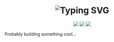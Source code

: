 <h1 align="center">
  <img src="https://readme-typing-svg.herokuapp.com?font=Fira+Code&size=28&pause=1000&color=00F7FF&center=true&vCenter=true&width=800&lines=Hi%2C+I'm+Tianyi+Evans+Gu;" alt="Typing SVG" />
</h1>

<p align="center">
  <img src="https://img.shields.io/badge/Phillips%20Academy-%20Andover-blue?style=for-the-badge" />
  <img src="https://img.shields.io/badge/Data%20Science-ML%20%26%20AI-critical?style=for-the-badge&logo=python" />
  <img src="https://img.shields.io/badge/Wolfram%20-Research-red?style=for-the-badge&logo=wolfram" />
</p>

Probably building something cool...

